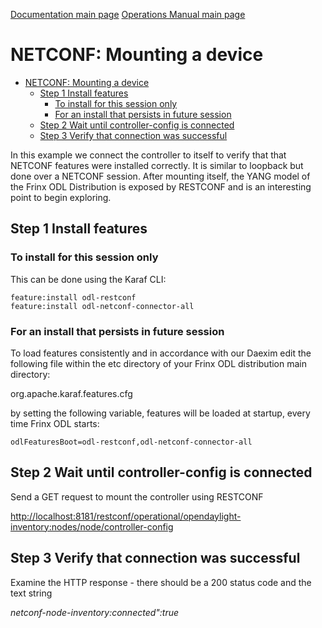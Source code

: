 [Documentation main page](https://frinxio.github.io/Frinx-docs/)
[Operations Manual main page](https://frinxio.github.io/Frinx-docs/FRINX_ODL_Distribution/Carbon/operations_manual.html)
# NETCONF: Mounting a device

<!-- TOC START min:1 max:3 link:true update:true -->
- [NETCONF: Mounting a device](#netconf-mounting-a-device)
  - [Step 1 Install features](#step-1-install-features)
    - [To install for this session only](#to-install-for-this-session-only)
    - [For an install that persists in future session](#for-an-install-that-persists-in-future-session)
  - [Step 2 Wait until controller-config is connected](#step-2-wait-until-controller-config-is-connected)
  - [Step 3 Verify that connection was successful](#step-3-verify-that-connection-was-successful)

<!-- TOC END -->

In this example we connect the controller to itself to verify that that NETCONF features were installed correctly. It is similar to loopback but done over a NETCONF session. After mounting itself, the YANG model of the Frinx ODL Distribution is exposed by RESTCONF and is an interesting point to begin exploring.

## Step 1 Install features
### To install for this session only
This can be done using the Karaf CLI:

    feature:install odl-restconf
    feature:install odl-netconf-connector-all

### For an install that persists in future session
To load features consistently and in accordance with our Daexim edit the following file within the etc directory of your Frinx ODL distribution main directory:

org.apache.karaf.features.cfg

by setting the following variable, features will be loaded at startup, every time Frinx ODL starts:

    odlFeaturesBoot=odl-restconf,odl-netconf-connector-all

## Step 2 Wait until controller-config is connected

Send a GET request to mount the controller using RESTCONF

<http://localhost:8181/restconf/operational/opendaylight-inventory:nodes/node/controller-config>

## Step 3 Verify that connection was successful

Examine the HTTP response - there should be a 200 status code and the text string

*netconf-node-inventory:connected":true*

